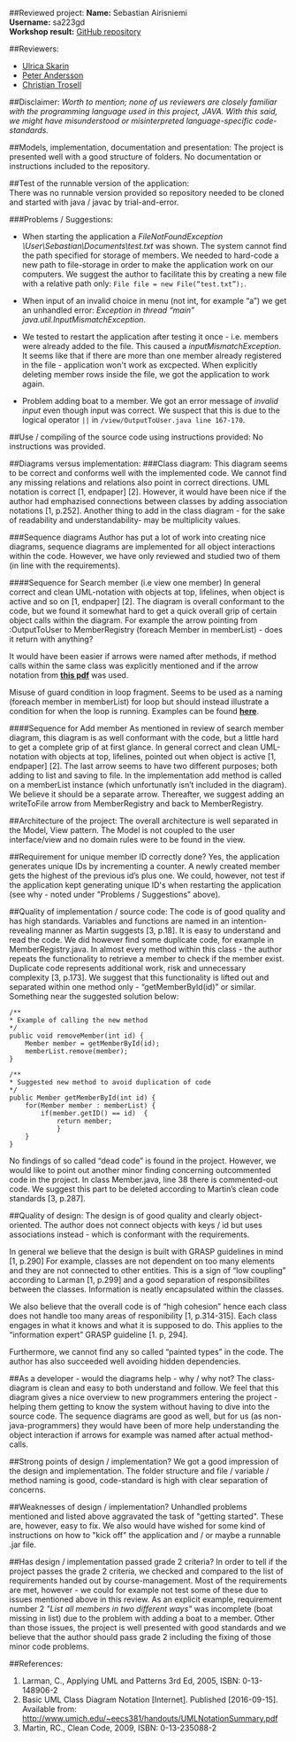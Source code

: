 ##Reviewed project:
**Name:** Sebastian Airisniemi  
**Username:** sa223gd     
**Workshop result:** [GitHub repository](https://github.com/Saabiaan/Workshop-2/tree/master/src/workshop2)   

##Reviewers:
* [Ulrica Skarin](https://github.com/ulricaskarin)  
* [Peter Andersson](https://github.com/sehnpaa)  
* [Christian Trosell](https://github.com/krockgardin) 

##Disclaimer:
_Worth to mention; none of us reviewers are closely familiar with the programming language used in this project, JAVA. With this said, we might have misunderstood or misinterpreted language-specific code-standards._

##Models, implementation, documentation and presentation:
The project is presented well with a good structure of folders. No documentation or instructions included to the repository.

##Test of the runnable version of the application:  
There was no runnable version provided so repository needed to be cloned and started with java / javac by trial-and-error.

###Problems / Suggestions: 
* When starting the application a _FileNotFoundException \User\Sebastian\Documents\test.txt_ was shown. The system cannot find the path specified
for storage of members. We needed to hard-code a new path to file-storage in order to make the application work on our computers. We suggest
the author to facilitate this by creating a new file with a relative path only: ```File file = new File(“test.txt”);```.

* When input of an invalid choice in menu (not int, for example “a”) we get an unhandled error: _Exception in thread “main” java.util.InputMismatchException_.
* We tested to restart the application after testing it once - i.e. members were already added to the file. This caused a _inputMismatchException_.
It seems like that if there are more than one member already registered in the file - application won't work as excpected. When explicitly
deleting member rows inside the file, we got the application to work again.
* Problem adding boat to a member. We got an error message of _invalid input_ even though input was correct. We suspect that this is
due to the logical operator ```||``` in ```/view/OutputToUser.java line 167-170```.

##Use / compiling of the source code using instructions provided:
No instructions was provided.

##Diagrams versus implementation:
###Class diagram: 
This diagram seems to be correct and conforms well with the implemented code. We cannot find any missing relations and relations also point in correct directions. UML notation is correct  [1, endpaper] [2]. However, it would have been nice if the author had emphazised connections between classes by adding association notations [1, p.252]. Another thing to add in the class diagram - for the sake of readability and understandability- may be multiplicity values.

###Sequence diagrams
Author has put a lot of work into creating nice diagrams, sequence diagrams are implemented for all object interactions within the code. However, we have only reviewed and studied two of them (in line with the requirements). 

####Sequence for Search member (i.e view one member)
In general correct and clean UML-notation with objects at top, lifelines, when object is active and so on [1, endpaper] [2]. The diagram is overall conformant to the code, but we found it somewhat hard to get a quick overall grip of certain object calls within the diagram. For example the arrow pointing from :OutputToUser to MemberRegistry (foreach Member in memberList) - does it return with anything?

It would have been easier if arrows were named after methods, if method calls within the same class was explicitly mentioned and if the arrow notation from **[this pdf](http://www.umich.edu/~eecs381/handouts/UMLNotationSummary.pdf)** was used.

Misuse of guard condition in loop fragment. Seems to be used as a naming (foreach member in memberList) for loop but should instead illustrate a condition for when the loop is running. Examples can be found **[here](http://www.ibm.com/developerworks/rational/library/3101.html#N10111)**.

####Sequence for Add member
As mentioned in review of search member diagram, this diagram is as well conformant with the code, but a little hard to get a complete grip of at first glance. In general correct and clean UML-notation with objects at top, lifelines, pointed out when object is active [1, endpaper] [2].
The last arrow seems to have two different purposes; both adding to list and saving to file. In the implementation add method is called on a memberList instance (which unfortunatly isn’t included in the diagram). We believe it should be a separate arrow. Thereafter, we suggest adding an writeToFile arrow from MemberRegistry and back to MemberRegistry.

##Architecture of the project:
The overall architecture is well separated in the Model, View pattern. The Model is not coupled to the user interface/view and no domain rules were to be found in the view.

##Requirement for unique member ID correctly done?
Yes, the application generates unique IDs by incrementing a counter. A newly created member gets the highest of the previous id’s plus one.
We could, however, not test if the application kept generating unique ID's when restarting the application (see why - noted under "Problems / Suggestions" above). 


##Quality of implementation / source code:
The code is of good quality and has high standards. Variables and functions are named in an intention-revealing manner as Martin suggests [3, p.18]. 
It is easy to understand and read the code. We did however find some duplicate code, for example in MemberRegistry.java. 
In almost every method within this class - the author repeats the functionality to retrieve a member to check if the member exist. Duplicate code represents additional work, risk and unnecessary complexity [3, p.173]. 
We suggest that this functionality is lifted out and separated within one method only - “getMemberById(id)” or similar. Something near the suggested solution below:

```
/**
* Example of calling the new method
*/
public void removeMember(int id) {
	Member member = getMemberById(id);
	memberList.remove(member);
}

/**
* Suggested new method to avoid duplication of code
*/
public Member getMemberById(int id) {
	for(Member member : memberList) {
		if(member.getID() == id)  {
			return member;
    		}
	}
}
```

No findings of so called “dead code” is found in the project. However, we would like to point out another minor finding concerning outcommented code in the project. In class Member.java, line 38 there is commented-out code. We suggest this part to be deleted according to Martin’s clean code standards [3, p.287].


##Quality of design:
The design is of good quality and clearly object-oriented. The author does not connect objects with keys / id but uses associations instead - which is conformant with the requirements. 

In general we believe that the design is built with GRASP guidelines in mind [1, p.290]
For example, classes are not dependent on too many elements and they are not connected to other entities. This is a sign of “low coupling” according to Larman [1, p.299] and a good separation of responsibilites between the classes. Information is neatly encapsulated within the classes. 

We also believe that the overall code is of “high cohesion” hence each class does not handle too many areas of responibility [1, p.314-315]. Each class engages in what it knows and what it is supposed to do. This applies to the “information expert” GRASP guideline [1. p, 294].

Furthermore, we cannot find any so called “painted types” in the code. The author has also succeeded well avoiding hidden dependencies.

##As a developer - would the diagrams help - why / why not?
The class-diagram is clean and easy to both understand and follow. We feel that this diagram gives a nice overview to new programmers entering the project - helping them getting to know the system without having to dive into the source code.
The sequence diagrams are good as well, but for us (as non-java-programmers) they would have been of more help understanding the object interaction if
arrows for example was named after actual method-calls.

##Strong points of design / implementation?
We got a good impression of the design and implementation. The folder structure and file / variable / method naming is good, code-standard is high with clear separation of concerns.

##Weaknesses of design / implementation?
Unhandled problems mentioned and listed above aggravated the task of "getting started". These are, however, easy to fix. We also would have
wished for some kind of instructions on how to "kick off" the application and / or maybe a runnable .jar file.

##Has design / implementation passed grade 2 criteria?
In order to tell if the project passes the grade 2 criteria, we checked and compared to the list of requirements handed out by course-management.
Most of the requirements are met, however - we could for example not test some of these due to issues mentioned above in this review. As
an explicit example, requirement number 2 _"List all members in two different ways"_ was incomplete (boat missing in list) due to the problem with adding a boat to
a member. Other than those issues, the project is well presented with good standards and we believe that the author should pass grade 2 
including the fixing of those minor code problems.

##References:
1. Larman, C., Applying UML and Patterns 3rd Ed, 2005, ISBN: 0-13-148906-2
2. Basic UML Class Diagram Notation [Internet]. Published [2016-09-15]. Available from: http://www.umich.edu/~eecs381/handouts/UMLNotationSummary.pdf
3. Martin, RC., Clean Code, 2009, ISBN: 0-13-235088-2
